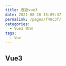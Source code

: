 ```yaml
---
title: 邂逅vue3
date: 2021-08-26 15:09:37
permalink: /pages/f49c3f/
categories:
  - Vue3 笔记
tags:
  - Vue
---
```

## Vue3
